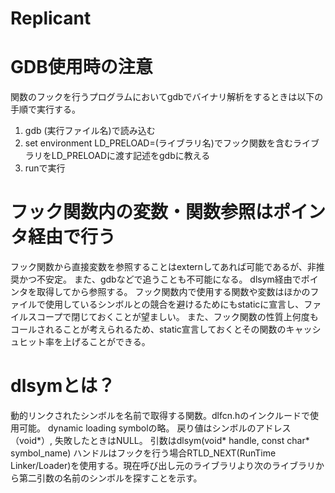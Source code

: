 # Replicant

# GDB使用時の注意
関数のフックを行うプログラムにおいてgdbでバイナリ解析をするときは以下の手順で実行する。
1. gdb (実行ファイル名)で読み込む
2. set environment LD_PRELOAD=(ライブラリ名)でフック関数を含むライブラリをLD_PRELOADに渡す記述をgdbに教える
3. runで実行

# フック関数内の変数・関数参照はポインタ経由で行う
フック関数から直接変数を参照することはexternしてあれば可能であるが、非推奨かつ不安定。
また、gdbなどで追うことも不可能になる。
dlsym経由でポインタを取得してから参照する。
フック関数内で使用する関数や変数はほかのファイルで使用しているシンボルとの競合を避けるためにもstaticに宣言し、ファイルスコープで閉じておくことが望ましい。
また、フック関数の性質上何度もコールされることが考えられるため、static宣言しておくとその関数のキャッシュヒット率を上げることができる。

# dlsymとは？
動的リンクされたシンボルを名前で取得する関数。dlfcn.hのインクルードで使用可能。
dynamic loading symbolの略。
戻り値はシンボルのアドレス（void*）, 失敗したときはNULL。
引数はdlsym(void* handle, const char* symbol_name)
ハンドルはフックを行う場合RTLD_NEXT(RunTime Linker/Loader)を使用する。現在呼び出し元のライブラリより次のライブラリから第二引数の名前のシンボルを探すことを示す。